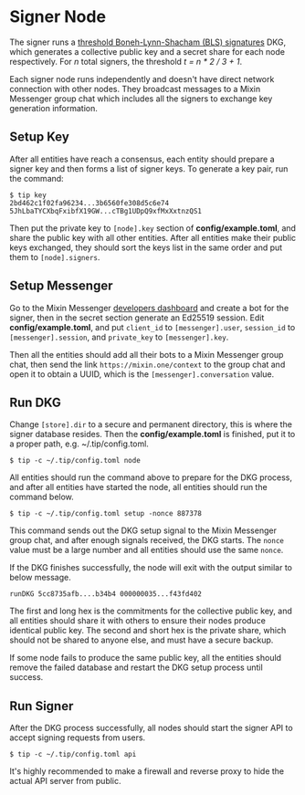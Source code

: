 # Signer Node

The signer runs a [threshold Boneh-Lynn-Shacham (BLS) signatures](https://en.wikipedia.org/wiki/Boneh%E2%80%93Lynn%E2%80%93Shacham) DKG, which generates a collective public key and a secret share for each node respectively. For *n* total signers, the threshold *t = n * 2 / 3 + 1*.

Each signer node runs independently and doesn't have direct network connection with other nodes. They broadcast messages to a Mixin Messenger group chat which includes all the signers to exchange key generation information.

## Setup Key

After all entities have reach a consensus, each entity should prepare a signer key and then forms a list of signer keys. To generate a key pair, run the command:

```
$ tip key
2bd462c1f02fa96234...3b6560fe308d5c6e74
5JhLbaTYCXbqFxibfX19GW...cTBg1UDpQ9xfMxXxtnzQS1
```

Then put the private key to `[node].key` section of **config/example.toml**, and share the public key with all other entities. After all entities make their public keys exchanged, they should sort the keys list in the same order and put them to `[node].signers`.

## Setup Messenger

Go to the Mixin Messenger [developers dashboard](https://developers.mixin.one/dashboard) and create a bot for the signer, then in the secret section generate an Ed25519 session. Edit **config/example.toml**, and put `client_id` to `[messenger].user`, `session_id` to `[messenger].session`, and `private_key` to `[messenger].key`.

Then all the entities should add all their bots to a Mixin Messenger group chat, then send the link `https://mixin.one/context` to the group chat and open it to  obtain a UUID, which is the `[messenger].conversation` value.

## Run DKG

Change `[store].dir` to a secure and permanent directory, this is where the signer database resides. Then the **config/example.toml** is finished, put it to a proper path, e.g. ~/.tip/config.toml.

```
$ tip -c ~/.tip/config.toml node
```

All entities should run the command above to prepare for the DKG process, and after all entities have started the node, all entities should run the command below.

```
$ tip -c ~/.tip/config.toml setup -nonce 887378
```

This command sends out the DKG setup signal to the Mixin Messenger group chat, and after enough signals received, the DKG starts. The `nonce` value must be a large number and all entities should use the same `nonce`.

If the DKG finishes successfully, the node will exit with the output similar to below message.

```
runDKG 5cc8735afb....b34b4 000000035...f43fd402
```

The first and long hex is the commitments for the collective public key, and all entities should share it with others to ensure their nodes produce identical public key. The second and short hex is the private share, which should not be shared to anyone else, and must have a secure backup.

If some node fails to produce the same public key, all the entities should remove the failed database and restart the DKG setup process until success.

## Run Signer

After the DKG process successfully, all nodes should start the signer API to accept signing requests from users.

```
$ tip -c ~/.tip/config.toml api
```

It's highly recommended to make a firewall and reverse proxy to hide the actual API server from public.
